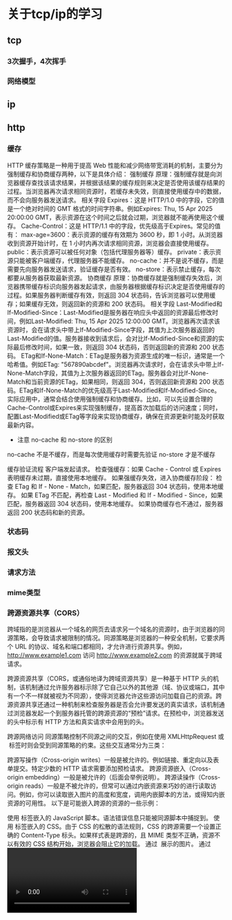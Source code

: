 # 关于tcp/ip的学习

## tcp

### 3次握手，4次挥手

### 网络模型

## ip

## http

### 缓存

HTTP 缓存策略是一种用于提高 Web 性能和减少网络带宽消耗的机制，主要分为强制缓存和协商缓存两种，以下是具体介绍：
强制缓存
原理：强制缓存就是向浏览器缓存查找该请求结果，并根据该结果的缓存规则来决定是否使用该缓存结果的过程。当浏览器再次请求相同资源时，若缓存未失效，则直接使用缓存中的数据，而不会向服务器发送请求。
相关字段
Expires：这是 HTTP/1.0 中的字段，它的值是一个绝对时间的 GMT 格式的时间字符串。例如Expires: Thu, 15 Apr 2025 20:00:00 GMT，表示资源在这个时间之后就会过期，浏览器就不能再使用这个缓存。
Cache-Control：这是 HTTP/1.1 中的字段，优先级高于Expires。常见的值有：
max-age=3600：表示资源的缓存有效期为 3600 秒，即 1 小时。从浏览器收到资源开始计时，在 1 小时内再次请求相同资源，浏览器会直接使用缓存。
public：表示资源可以被任何对象（包括代理服务器等）缓存。
private：表示资源只能被客户端缓存，代理服务器不能缓存。
no-cache：并不是说不缓存，而是需要先向服务器发送请求，验证缓存是否有效。
no-store：表示禁止缓存，每次都要从服务器获取最新资源。
协商缓存
原理：协商缓存就是强制缓存失效后，浏览器携带缓存标识向服务器发起请求，由服务器根据缓存标识决定是否使用缓存的过程。如果服务器判断缓存有效，则返回 304 状态码，告诉浏览器可以使用缓存；如果缓存无效，则返回新的资源和 200 状态码。
相关字段
Last-Modified和If-Modified-Since：Last-Modified是服务器在响应头中返回的资源最后修改时间，例如Last-Modified: Thu, 15 Apr 2025 12:00:00 GMT。浏览器再次请求该资源时，会在请求头中带上If-Modified-Since字段，其值为上次服务器返回的Last-Modified的值。服务器接收到请求后，会对比If-Modified-Since和资源的实际最后修改时间，如果一致，则返回 304 状态码，否则返回新的资源和 200 状态码。
ETag和If-None-Match：ETag是服务器为资源生成的唯一标识，通常是一个哈希值。例如ETag: "567890abcdef"。浏览器再次请求时，会在请求头中带上If-None-Match字段，其值为上次服务器返回的ETag。服务器会对比If-None-Match和当前资源的ETag，如果相同，则返回 304，否则返回新资源和 200 状态码。ETag和If-None-Match的优先级高于Last-Modified和If-Modified-Since。
实际应用中，通常会结合使用强制缓存和协商缓存。比如，可以先设置合理的Cache-Control或Expires来实现强制缓存，提高首次加载后的访问速度；同时，配置Last-Modified或ETag等字段来实现协商缓存，确保在资源更新时能及时获取最新内容。

- 注意 no-cache 和 no-store 的区别

no-cache 不是不缓存，而是每次使用缓存时需要先验证
no-store 才是不缓存

缓存验证流程
客户端发起请求。
检查强缓存：如果 Cache - Control 或 Expires 表明缓存未过期，直接使用本地缓存。
如果强缓存失效，进入协商缓存阶段：
检查 ETag 和 If - None - Match，如果匹配，服务器返回 304 状态码，使用本地缓存。
如果 ETag 不匹配，再检查 Last - Modified 和 If - Modified - Since，如果匹配，服务器返回 304 状态码，使用本地缓存。
如果协商缓存也不通过，服务器返回 200 状态码和新的资源。

### 状态码

### 报文头

### 请求方法

### mime类型

### 跨源资源共享（CORS）

跨域指的是浏览器从一个域名的网页去请求另一个域名的资源时，由于浏览器的同源策略，会导致请求被限制的情况。同源策略是浏览器的一种安全机制，它要求两个 URL 的协议、域名和端口都相同，才允许进行资源共享。例如，http://www.example1.com 访问 http://www.example2.com 的资源就属于跨域请求。

跨源资源共享（CORS，或通俗地译为跨域资源共享）是一种基于 HTTP 头的机制，该机制通过允许服务器标示除了它自己以外的其他源（域、协议或端口，其中有一个不一样就被视为不同源），使得浏览器允许这些源访问加载自己的资源。跨源资源共享还通过一种机制来检查服务器是否会允许要发送的真实请求，该机制通过浏览器发起一个到服务器托管的跨源资源的“预检”请求。在预检中，浏览器发送的头中标示有 HTTP 方法和真实请求中会用到的头。

跨源网络访问
同源策略控制不同源之间的交互，例如在使用 XMLHttpRequest 或 <img> 标签时则会受到同源策略的约束。这些交互通常分为三类：

跨源写操作（Cross-origin writes）一般是被允许的。例如链接、重定向以及表单提交。特定少数的 HTTP 请求需要添加预检请求。
跨源资源嵌入（Cross-origin embedding）一般是被允许的（后面会举例说明）。
跨源读操作（Cross-origin reads）一般是不被允许的，但常可以通过内嵌资源来巧妙的进行读取访问。例如，你可以读取嵌入图片的高度和宽度，调用内嵌脚本的方法，或得知内嵌资源的可用性。
以下是可能嵌入跨源的资源的一些示例：

使用 <script src="…"></script> 标签嵌入的 JavaScript 脚本。语法错误信息只能被同源脚本中捕捉到。
使用 <link rel="stylesheet" href="…"> 标签嵌入的 CSS。由于 CSS 的松散的语法规则，CSS 的跨源需要一个设置正确的 Content-Type 标头。如果样式表是跨源的，且 MIME 类型不正确，资源不以有效的 CSS 结构开始，浏览器会阻止它的加载。
通过 <img> 展示的图片。
通过 <video> 和 <audio> 播放的多媒体资源。
通过 <object> 和 <embed> 嵌入的插件。
通过 @font-face 引入的字体。一些浏览器允许跨源字体（cross-origin fonts），另一些需要同源字体（same-origin fonts）。
通过 <iframe> 载入的任何资源。站点可以使用 X-Frame-Options 标头来阻止这种形式的跨源交互。

如何允许跨源访问
可以使用 CORS 来允许跨源访问。
CORS 是 HTTP 的一部分，它允许服务端来指定哪些主机可以从这个服务端加载资源。

如何阻止跨源访问
阻止跨源写操作，只要检测请求中的一个不可推测的令牌（CSRF token）即可，这个标记被称为跨站请求伪造（CSRF）令牌。你必须使用这个令牌来阻止页面的跨源读操作。
阻止资源的跨源读取，需要保证该资源是不可嵌入的。阻止嵌入行为是必须的，因为嵌入资源通常向其暴露信息。
阻止跨源嵌入，需要确保你的资源不能通过以上列出的可嵌入资源格式使用。浏览器可能不会遵守 Content-Type 头部定义的类型。例如，如果你在 HTML 文档中指定 <script> 标记，则浏览器将尝试将标签内部的 HTML 解析为 JavaScript。当资源不是网站的入口点时，还可以使用 CSRF 令牌来防止嵌入。

总结来说就是同源策略里面加的限制，主要是为了防止在脚本里面恶意访问和攻击其他的源。
同源策略说的就是当两个url的协议或者域名，端口其中一个不一样就视为非同源，访问非同源资源就称为跨源资源访问，
在浏览器中跨源资源访问的方式有很多，比如说嵌入资源（link，script，img，video，audio，iframe，@font-face），链接，重定向，表单，xhr，fetch，等等，其中xhr，fetch，@font-face就加了跨域限制。
就是说不允许它们直接进行跨域资源访问，必须遵循跨域的规范。

## udp
